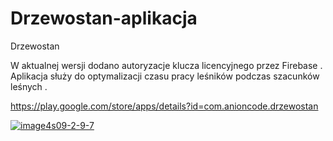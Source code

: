 # Drzewostan-aplikacja
Drzewostan
<p>W aktualnej wersji dodano autoryzacje klucza licencyjnego przez Firebase . Aplikacja służy do optymalizacji czasu pracy leśników podczas szacunków leśnych . </p>


https://play.google.com/store/apps/details?id=com.anioncode.drzewostan

<a href="https://ibb.co/LzWpvfX"><img src="https://i.ibb.co/BVxswR5/image4s09-2-9-7.png" alt="image4s09-2-9-7" border="0"></a>
